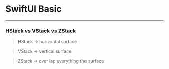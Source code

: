 # SwiftUI Basic
---

### HStack vs VStack vs ZStack
> HStack -> horizontal surface

> VStack -> vertical surface

> ZStack -> over lap everything the surface

